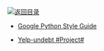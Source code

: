[![返回目录](https://parg.co/UGo)](https://parg.co/b4z) 


 


 


 




- [Google Python Style Guide](https://google.github.io/styleguide/pyguide.html?utm_source=tuicool&utm_medium=referral)
 
- [Yelp-undebt #Project# ](https://github.com/Yelp/undebt)
